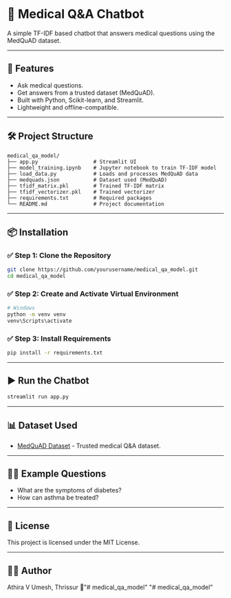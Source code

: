 # 🧠 Medical Q&A Chatbot

A simple TF-IDF based chatbot that answers medical questions using the MedQuAD dataset.

---

## 🚀 Features

- Ask medical questions.
- Get answers from a trusted dataset (MedQuAD).
- Built with Python, Scikit-learn, and Streamlit.
- Lightweight and offline-compatible.

---

## 🛠️ Project Structure

```
medical_qa_model/
├── app.py                  # Streamlit UI
├── model_training.ipynb    # Jupyter notebook to train TF-IDF model
├── load_data.py            # Loads and processes MedQuAD data
├── medquads.json           # Dataset used (MedQuAD)
├── tfidf_matrix.pkl        # Trained TF-IDF matrix
├── tfidf_vectorizer.pkl    # Trained vectorizer
├── requirements.txt        # Required packages
└── README.md               # Project documentation
```

---

## 📦 Installation

### ✅ Step 1: Clone the Repository

```bash
git clone https://github.com/yourusername/medical_qa_model.git
cd medical_qa_model
```

### ✅ Step 2: Create and Activate Virtual Environment

```bash
# Windows
python -m venv venv
venv\Scripts\activate
```

### ✅ Step 3: Install Requirements

```bash
pip install -r requirements.txt
```

---

## ▶️ Run the Chatbot

```bash
streamlit run app.py
```

---

## 📊 Dataset Used

- [MedQuAD Dataset](https://www.nlm.nih.gov/databases/download/medquad.html) - Trusted medical Q&A dataset.

---

## 🙋‍♀️ Example Questions

- What are the symptoms of diabetes?
- How can asthma be treated?

---

## 📌 License

This project is licensed under the MIT License.

---

## 👩‍💻 Author

Athira V Umesh, Thrissur 🌴"# medical_qa_model" 
"# medical_qa_model" 
